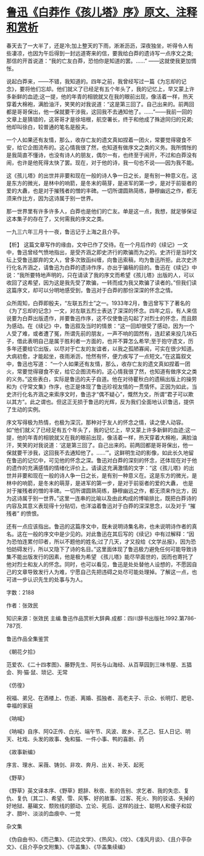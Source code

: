 # [鲁迅《白莽作《孩儿塔》序》原文、注释和赏析](https://www.vrrw.net/wx/9797.html)

春天去了一大半了，还是冷;加上整天的下雨，淅淅沥沥，深夜独坐，听得令人有些凄凉，也因为午后得到一封远道寄来的信，要我给白莽的遗诗写一点序文之类;那信的开首说道：“我的亡友白莽，恐怕你是知道的罢。……” ——这就使我更加惆怅。

说起白莽来，——不错，我知道的。四年之前，我曾经写过一篇《为忘却的记念》，要将他们忘却。他们就义了已经足有五个年头了，我的记忆上，早又蒙上许多新鲜的血迹;这一提，他的年青的相貌就又在我的眼前出现，像活着一样，热天穿着大棉袍，满脸油汗，笑笑的对我说道：“这是第三回了。自己出来的。前两回都是哥哥保出，他一保就要干涉我，这回我不去通知他了。……”——我前一回的文章上是猜错的，这哥哥才是徐培根，航空署长，终于和他成了殊途同归的兄弟;他却叫徐白，较普通的笔名是殷夫。

一个人如果还有友情，那么，收存亡友的遗文真如捏着一团火，常要觉得寝食不安，给它企图流布的。这心情我很了然，也知道有做序文之类的义务。我所惆怅的是我简直不懂诗，也没有诗人的朋友，偶尔一有，也终至于闹开，不过和白莽没有闹，也许是他死得太快了罢。现在，对于他的诗，我一句也不说——因为我不能。

这《孩儿塔》的出世并非要和现在一般的诗人争一日之长，是有别一种意义在。这是东方的微光，是林中的响箭，是冬末的萌芽，是进军的第一步，是对于前驱者的爱的大纛，也是对于摧残者的憎的丰碑。一切所谓圆熟简练，静穆幽远之作，都无须来作比方，因为这诗属于别一世界。

那一世界里有许多许多人，白莽也是他们的亡友。单是这一点，我想，就足够保证这本集子的存在了，又何需我的序文之类。

一九三六年三月十一夜，鲁迅记于上海之且介亭。



【析】 这篇文章写作的缘由，文中已作了交待。在一个月后作的《续记》一文中，鲁迅曾经气愤地指出，是受齐涵之即史济行的欺骗而为之的。史济行是当时文坛上受鲁迅鄙弃的文人，曾多次致函纠缠，向鲁迅索稿，均为鲁迅所拒。此次史济行化名齐涵之，请鲁迅为白莽的遗诗作序，亦出于骗稿的目的。鲁迅在《续记》中说：“我所要特地声明的，只在请读了我的序文而希望《孩儿塔》出版的人，可以收回了这希望，因为这是我先受了欺骗，一转而成为我又欺骗了读者的。”但我们读这篇序文，却可以分明地感受到，鲁迅对于白莽的那份深深的怀念之情。

众所周知，白莽即殷夫，“左联五烈士”之一。1933年2月，鲁迅曾写下了著名的《为了忘却的记念》一文，对左联五烈士表达了深深的怀念。四年之后，有人来信说要为白莽出版遗作，并要鲁迅作序，这不仅使鲁迅勾起了对烈士的怀念，而且颇为感动。在《续记》中，鲁迅叙及当时的情景：“这一回却很受了感动，因为一个人受了难，或者遭了冤，所谓先前的朋友，一声不响的固然有，连赶紧来投几块石子，借此表明自己是属于胜利者一方面的，也并不算怎么希罕;至于抱守遗文，历多年还要给它出版，以尽对于亡友的友谊者，以我之孤陋寡闻，可实在很少知道。大病初愈，才能起坐，夜雨淅沥，怆然有怀，便力疾写了一点短文。”在这篇叙文中，鲁迅也写道： “一个人如果还有友情，那么，收存亡友的遗文真如捏着一团火，常要觉得寝食不安，给它企图流布的。这心情我很了然，也知道有做序文之类的义务。”这些表白，实际是鲁迅的夫子自道。他在对待瞿秋白的遗稿出版上的操劳和为《守常文集》作序，也正是体现了鲁迅珍视友情的一贯情怀。正因为如此，当史济行化名齐涵之来索序文时，鲁迅才“偶不疑心”，慨然为文，所谓“君子可以欺以其方”。此之谓也。但这正无损于鲁迅的光辉，反为我们全面地认识鲁迅，提供了生动的实例。

序文写得极为热情，也极为深沉，那种对于友人的怀念之情，读之使人动容。如“他们就义了已经足有五个年头了，我的记忆上，早又蒙上许多新鲜的血迹;这一提，他的年青的相貌就又在我的眼前出现，像活着一样，热天穿着大棉袍，满脸油汗，笑笑的对我说道：‘这是第三回了。自己出来的。前两回都是哥哥保出，他一保就要干涉我，这回我不去通知他了。……’”。这鲜明生动的影像，如此长久地留在鲁迅的记忆中，可见他的怀念之深。鲁迅对白莽的深刻的怀念，还体现在对于他的遗作的充满感情的情绪化评价上。请读这充满激情的文字：“这《孩儿塔》的出世并非要和现在一般的诗人争一日之长，是有别一种意义在。这是东方的微光，是林中的响箭，是冬末的萌芽，是进军的第一步，是对于前驱者的爱的大纛， 也是对于摧残者的憎的丰碑。一切所谓圆熟简练，静穆幽远之作，都无须来作比方，因为这诗属于别一世界。”这里一连串的比喻以及由此构成的博喻排比，既把白莽诗的内容及其意义表现得十分贴切，也洋溢着鲁迅对于白莽的深深思念，以及对于 “摧残者” 的愤恨。

还有一点应该指出。鲁迅的这篇序文中，既未说明诗集名称，也未说明诗作者的真名。这在一般的序文中是少见的。对此鲁迅在其后写的《续记》中有过解释：“因为恐怕连累付印者，所以不题他的姓名;过了几天，才又投给《文学丛报》，因为恐怕妨碍发行，所以又隐下了诗的名目。”这里面体现了鲁迅极力避免任何可能导致诗集不能出版发行的因素，他是极为希望 《孩儿塔》能尽早面世的，因而也寄托了他对烈士和友人的怀念。同时，也可以看见，鲁迅是处处替他人设想的，不愿因自己的文章导致发行人为难，宁愿自己先把违碍之处尽可能处理掉。了解这一点，也可进一步认识先生的处事与为人。

字数：2188

作者：张效民

知识来源：张效民 主编.鲁迅作品赏析大辞典.成都：四川辞书出版社.1992.第786-787页.

鲁迅作品全集鉴赏

《朝花夕拾》

范爱农、《二十四孝图》、藤野先生、阿长与山海经、从百草园到三味书屋、五猖会、狗·猫·鼠、琐记、无常

《仿徨》

祝福、弟兄、在酒楼上、伤逝、离婚、孤独者、高老夫子、示众、长明灯、肥皂、幸福的家庭

《呐喊》

《呐喊》自序、阿Q正传、白光、端午节、风波、故乡、孔乙己、狂人日记、明天、社戏、头发的故事、兔和猫、一件小事、鸭的喜剧、药

《故事新编》

序言、理水、采薇、铸剑、非攻、奔月、出关、补天、起死

《野草》

《野草》英文译本序、《野草》题辞、秋夜、影的告别、求乞者、我的失恋、复仇、复仇〔其二〕、希望、雪、风筝、好的故事、过客、死火、狗的驳诘、失掉的好地狱、墓碣文、颓败线的颤动、立论、死后、这样的战士、聪明人和傻子和奴才、腊叶、淡淡的血痕中、一觉

杂文集

《伪自由书》、《而己集》、《花边文学》、《热风》、《坟》、《准风月谈》、《且介亭杂文》、《且介亭杂文附集》、《华盖集》、《华盖集续编》

